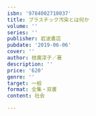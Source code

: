 ```yaml
---
isbn: '9784002710037'
title: プラスチック汚染とは何か
volume: ''
series: ''
publisher: 岩波書店
pubdate: '2019-06-06'
cover: ''
author: 枝廣淳子／著
description: ''
price: '620'
genre: ''
target: 一般
format: 全集・双書
content: 社会

---
```

